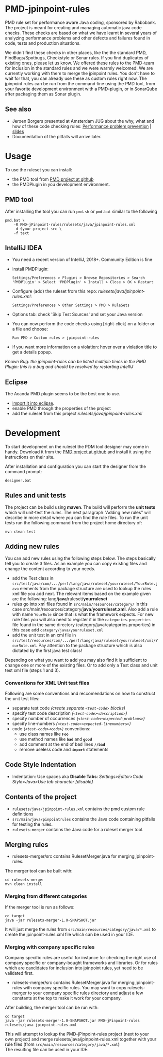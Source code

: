 # PMD-jpinpoint-rules
PMD rule set for performance aware Java coding, sponsored by Rabobank. The project is meant for creating and managing 
automatic java code checks. 
These checks are based on what we have learnt in several years of analyzing performance problems and other defects and failures 
found in code, tests and production situations.

We didn't find these checks in other places, like the the standard PMD, FindBugs/Spotbugs, Checkstyle or Sonar rules.
If you find duplicates of existing ones, please let us know. 
We offered these rules to the PMD-team for inclusion in the standard rules and we were warmly welcomed. We are currently working with them to merge the jpinpoint rules. 
You don't have to wait for that, you can already use these as custom rules right now.
The jpinpoint rules can be run from the command-line using the PMD tool, from your favorite development
environment with a PMD-plugin, or in SonarQube after packaging them as Sonar plugin.

## See also
- Jeroen Borgers presented at Amsterdam JUG about the why, what and how of these code checking rules: [Performance problem prevention](https://www.meetup.com/nl-NL/Amsterdam-Java-User-Group/events/256497068/)
| [slides](http://jpinpoint.com/resources/Automated-and-learning-performance-problem-prevention-AMS-JUG.pdf)
- Documentation of the pitfalls will arrive later.

# Usage

To use the ruleset you can install: 

- the PMD tool from [PMD project at github](https://pmd.github.io/)
- the PMDPlugin in you development environment. 

## PMD tool

After installing the tool you can run `pmd.sh` or `pmd.bat` similar to the following

    pmd.bat \
        -R PMD-jPinpoint-rules/rulesets/java/jpinpoint-rules.xml 
        -d $your-project-src \
        -f text

## IntelliJ IDEA

- You need a recent version of IntelliJ, 2018+. Community Edition is fine
- Install PMDPlugin: 

      Settings/Preferences > Plugins > Browse Repositories > Search 'PMDPlugin' > Select 'PMDPlugin' > Install > Close > OK > Restart

- Configure (add) the ruleset from this repo: *rulesets/java/jpinpoint-rules.xml*:

      Settings/Preferences > Other Settings > PMD > RuleSets 
- Options tab: check 'Skip Test Sources' and set your Java version 

- You can now perform the code checks using [right-click] on a folder or a file and choose:
 
      Run PMD > Custom rules > jpinpoint-rules

- If you want more information on a violation: hover over a violation title to get a details popup. 

*Known Bug: the jpinpoint-rules can be listed multiple times in the PMD Plugin: this is a bug and should be resolved by restarting IntelliJ*

## Eclipse

The Acanda PMD plugin seems to be the best one to use. 
- [Import it into eclipse](http://www.acanda.ch/eclipse-pmd/release/latest).
- enable PMD through the properties of the project
- add the ruleset from this project *rulesets/java/jpinpoint-rules.xml*

# Development

To start development on the ruleset the PDM tool designer may come in handy. 
Download it from the [PMD project at github](https://pmd.github.io/) and install it using the instructions on their site.

After installation and configuration you can start the designer from the command prompt:

    designer.bat

## Rules and unit tests

The project can be build using **maven**. The build will perform the **unit tests** which will unit-test 
the rules. The next paragraph "Adding new rules" will describe in more detail where you can find the rule files.
To run the unit tests run the following command from the project home directory of:

    mvn clean test  

## Adding new rules

You can add new rules using the following steps below. The steps basically tell you to create 3 files. 
As an example you can copy existing files and change the content according to your needs.

- add the Test class in `src/test/java/com/.../perf/lang/java/ruleset/yourruleset/YourRule.java` 
elements from the package structure are used to lookup the rules xml file you add next. 
The relevant items based on the example given are the following: lang/**java**/ruleset/**yourruleset** 
- rules go into xml files found in `src/main/resources/category/` in this case 
src/main/resources/category/**java**/**yourruleset.xml**. Also add a rule with name `YourRule` 
since that is what the framework expects.
For new rule files you will also need to register it in the `categories.properties` file found in the same directory 
(category/java/categories.properties) in this case add `category/java/yourruleset.xml`
- add the unit test in an xml file in 
`src/test/resources/com/.../perf/lang/java/ruleset/yourruleset/xml/YourRule.xml`. 
Pay attention to the package structure which is also dictated by the first java test class!

Depending on what you want to add you may also find it is sufficient to change one or more of the existing files.
Or to add only a Test class and unit test xml file (steps 1 and 3).

### Conventions for XML Unit test files

Following are some conventions and reccomendations on how to
construct the unit test files:

- separate test code *(create separate ``<test-code>`` blocks)*
- specify test code description *(``<test-code><description>``)*
- specify number of occurrences *(``<test-code><expected-problems>``)*
- specify line-numbers *(``<test-code><expected-linenumbers>``)*
- code *(``<test-code><code>``)* conventions:
  - use class names like **``Foo``**
  - use method names like **``bad``** and **``good``**
  - add comment at the end of bad lines **``//bad``**  
  - remove useless code and **``import``** statements

## Code Style Indentation

- Indentation: Use spaces aka **Disable Tabs**: *Settings>Editor>Code Style>Java>Use tab character [disable]*

## Contents of the project
- `rulesets/java/jpinpoint-rules.xml` contains the pmd custom rule definitions
- `src/main/java/pinpointrules` contains the Java code containing pitfalls for testing the rules. 
- `rulesets-merger` contains the Java code for a ruleset merger tool.  

## Merging rules

- rulesets-merger/src contains RulesetMerger.java for merging jpinpoint-rules.

 The merger tool can be built with:

    cd rulesets-merger
    mvn clean install

### Merging from different categories

 If the merger tool is run as follows:

    cd target
    java -jar rulesets-merger-1.0-SNAPSHOT.jar

 It will just merge the rules from ``src/main/resources/category/java/*.xml`` to create the jpinpoint-rules.xml file which can be used in your IDE.

### Merging with company specific rules

Company specific rules are useful for instance for checking the right use of company specific or company-bought frameworks and libraries. 
Or for rules which are candidates for inclusion into jpinpoint rules, yet need to be validated first.

- rulesets-merger/src contains RulesetMerger.java for merging jpinpoint-rules with company specific rules. 
You may want to copy rulesets-merger to your company specific rules directory and adjust a few constants at the top to make it work for your company.
    
 After building, the merger tool can be run with:
 
    cd target
    java -jar rulesets-merger-1.0-SNAPSHOT.jar PMD-jPinpoint-rules rulesets/java jpinpoint-rules.xml 

 This will attempt to lookup the PMD-jPinpoint-rules project (next to your own project)
 and merge rulesets/java/jpinpoint-rules.xml together with your rule files (from ``src/main/resources/category/java/*.xml``)     
 The resulting file can be used in your IDE.
 
